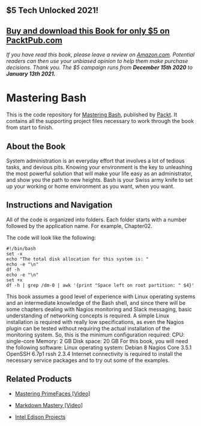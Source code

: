## $5 Tech Unlocked 2021!
[Buy and download this Book for only $5 on PacktPub.com](https://www.packtpub.com/product/mastering-bash/9781784396879)
-----
*If you have read this book, please leave a review on [Amazon.com](https://www.amazon.com/gp/product/1784396877).     Potential readers can then use your unbiased opinion to help them make purchase decisions. Thank you. The $5 campaign         runs from __December 15th 2020__ to __January 13th 2021.__*

# Mastering Bash
This is the code repository for [Mastering Bash](https://www.packtpub.com/networking-and-servers/mastering-bash?utm_source=github&utm_medium=repository&utm_campaign=9781784396879), published by [Packt](https://www.packtpub.com/?utm_source=github). It contains all the supporting project files necessary to work through the book from start to finish.
## About the Book
System administration is an everyday effort that involves a lot of tedious tasks, and devious pits. Knowing your environment is the key to unleashing the most powerful solution that will make your life easy as an administrator, and show you the path to new heights. Bash is your Swiss army knife to set up your working or home environment as you want, when you want.


## Instructions and Navigation
All of the code is organized into folders. Each folder starts with a number followed by the application name. For example, Chapter02.



The code will look like the following:
```
#!/bin/bash
set -x
echo "The total disk allocation for this system is: "
echo -e "\n"
df -h
echo -e "\n"
set +x
df -h | grep /dm-0 | awk '{print "Space left on root partition: " $4}'
```

This book assumes a good level of experience with Linux operating systems and an
intermediate knowledge of the Bash shell, and since there will be some chapters dealing
with Nagios monitoring and Slack messaging, basic understanding of networking concepts
is required.
A simple Linux installation is required with really low specifications, as even the Nagios
plugin can be tested without requiring the actual installation of the monitoring system. So,
this is the minimum configuration required:
CPU: single-core
Memory: 2 GB
Disk space: 20 GB
For this book, you will need the following software:
Linux operating system: Debian 8
Nagios Core 3.5.1
OpenSSH 6.7p1
rssh 2.3.4
Internet connectivity is required to install the necessary service packages and to try out
some of the examples.

## Related Products
* [Mastering PrimeFaces [Video]](https://www.packtpub.com/web-development/mastering-primefaces-video?utm_source=github&utm_medium=repository&utm_campaign=9781783988068)

* [Markdown Mastery [Video]](https://www.packtpub.com/web-development/markdown-mastery-video?utm_source=github&utm_medium=repository&utm_campaign=9781787128293)

* [Intel Edison Projects](https://www.packtpub.com/hardware-and-creative/intel-edison-projects?utm_source=github&utm_medium=repository&utm_campaign=9781787288409)

